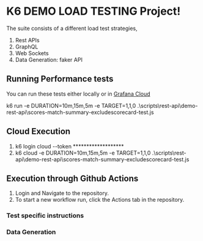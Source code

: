 # K6 DEMO LOAD TESTING Project!
The suite consists of a different load test strategies,
1) Rest APIs
2) GraphQL
3) Web Sockets
4) Data Generation: faker API

## Running Performance tests 

You can run these tests either locally or in [Grafana Cloud](https://grafana.com/products/cloud/k6/)

k6 run -e DURATION=10m,15m,5m -e TARGET=1,1,0  .\scripts\rest-api\demo-rest-api\scores-match-summary-excludescorecard-test.js

## Cloud Execution ##
1) k6 login cloud --token *******************
2) k6 cloud -e DURATION=10m,15m,5m -e TARGET=1,1,0 .\scripts\rest-api\demo-rest-api\scores-match-summary-excludescorecard-test.js

## Execution through Github Actions ##
1) Login and Navigate to the repository.
2) To start a new workflow run, click the Actions tab in the repository.

   
### Test specific instructions

### Data Generation


